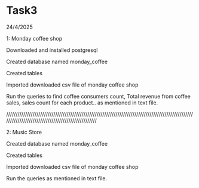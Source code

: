 # Task3
24/4/2025

1: Monday coffee shop

Downloaded and installed postgresql

Created database named monday_coffee

Created tables

Imported downloaded csv file of monday coffee shop

Run the queries to find coffee consumers count, Total revenue from coffee sales, sales count for each product.. as mentioned in text file.

///////////////////////////////////////////////////////////////////////////////////////////////////////////////////////////////////////////////////

2: Music Store 

Created database named monday_coffee

Created tables

Imported downloaded csv file of monday coffee shop

Run the queries as mentioned in text file.
